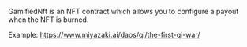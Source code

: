 GamifiedNft is an NFT contract which allows you to configure a payout when the NFT is burned.

Example: https://www.miyazaki.ai/daos/qi/the-first-qi-war/
